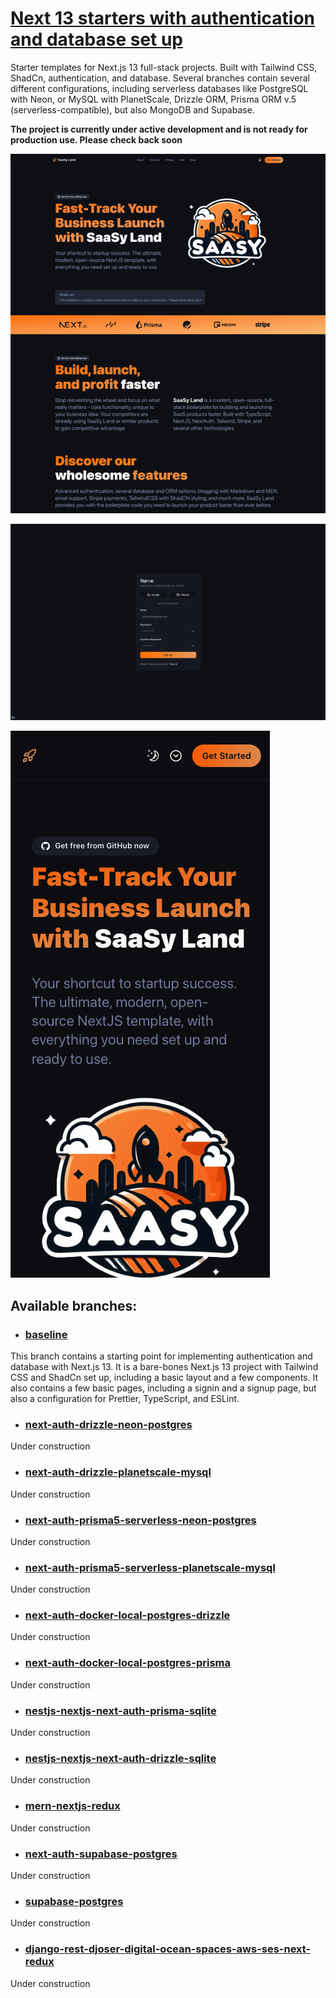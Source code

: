 # [Next 13 starters with authentication and database set up](https://saasyland.com)

Starter templates for Next.js 13 full-stack projects. Built with Tailwind CSS, ShadCn, authentication, and database. Several branches contain several different configurations, including serverless databases like PostgreSQL with Neon, or MySQL with PlanetScale, Drizzle ORM, Prisma ORM v.5 (serverless-compatible), but also MongoDB and Supabase.

**The project is currently under active development and is not ready for production use. Please check back soon**

![public/images/screenshots/screenshot_1](./public/images/screenshots/screenshot_1.png)

![public/images/screenshots/screenshot_2](./public/images/screenshots/screenshot_2.png)

![public/images/screenshots/screenshot_3](./public/images/screenshots/screenshot_3.png)

## Available branches:

- ### [baseline](https://github.com/pjborowiecki/SAASY-LAND-next-13-starters-with-authentication-and-database-implemented/tree/baseline)

This branch contains a starting point for implementing authentication and database with Next.js 13. It is a bare-bones Next.js 13 project with Tailwind CSS and ShadCn set up, including a basic layout and a few components. It also contains a few basic pages, including a signin and a signup page, but also a configuration for Prettier, TypeScript, and ESLint.

- ### [next-auth-drizzle-neon-postgres](https://github.com/pjborowiecki/SAASY-LAND-next-13-starters-with-authentication-and-database-implemented/tree/next-auth-drizzle-neon-postgres)

Under construction

- ### [next-auth-drizzle-planetscale-mysql]()

Under construction

- ### [next-auth-prisma5-serverless-neon-postgres](https://github.com/pjborowiecki/SAASY-LAND-next-13-starters-with-authentication-and-database-implemented/tree/next-auth-prisma5-serverless-neon-postgres)

Under construction

- ### [next-auth-prisma5-serverless-planetscale-mysql](https://github.com/pjborowiecki/SAASY-LAND-next-13-starters-with-authentication-and-database-implemented/tree/next-auth-prisma5-serverless-planetscale-mysql)

Under construction

- ### [next-auth-docker-local-postgres-drizzle](https://github.com/pjborowiecki/SAASY-LAND-next-13-starters-with-authentication-and-database-implemented/tree/next-auth-docker-local-postgres-drizzle)

Under construction

- ### [next-auth-docker-local-postgres-prisma](https://github.com/pjborowiecki/SAASY-LAND-next-13-starters-with-authentication-and-database-implemented/tree/next-auth-docker-local-postgres-prisma)

Under construction

- ### [nestjs-nextjs-next-auth-prisma-sqlite](https://github.com/pjborowiecki/SAASY-LAND-next-13-starters-with-authentication-and-database-implemented/tree/nestjs-nextjs-next-auth-prisma-sqlite)

Under construction

- ### [nestjs-nextjs-next-auth-drizzle-sqlite](https://github.com/pjborowiecki/SAASY-LAND-next-13-starters-with-authentication-and-database-implemented/tree/nestjs-nextjs-next-auth-drizzle-sqlite)

Under construction

- ### [mern-nextjs-redux](https://github.com/pjborowiecki/SAASY-LAND-next-13-starters-with-authentication-and-database-implemented/tree/mern-nextjs-redux)

Under construction

- ### [next-auth-supabase-postgres](https://github.com/pjborowiecki/SAASY-LAND-next-13-starters-with-authentication-and-database-implemented/tree/next-auth-supabase-postgres)

Under construction

- ### [supabase-postgres](https://github.com/pjborowiecki/SAASY-LAND-next-13-starters-with-authentication-and-database-implemented/tree/supabase-postgres)

Under construction

- ### [django-rest-djoser-digital-ocean-spaces-aws-ses-next-redux](https://github.com/pjborowiecki/SAASY-LAND-next-13-starters-with-authentication-and-database-implemented/tree/django-rest-djoser-digital-ocean-spaces-aws-ses-next-redux)

Under construction
